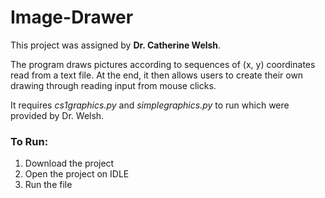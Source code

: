# Image-Drawer
This project was assigned by __Dr. Catherine Welsh__. 

The program draws pictures according to sequences of (x, y) coordinates read from a text file. 
At the end, it then allows users to create their own drawing through reading input from mouse clicks. 

It requires _cs1graphics.py_ and _simplegraphics.py_ to run which were provided by Dr. Welsh. 

### To Run:
1. Download the project 
2. Open the project on IDLE
3. Run the file
